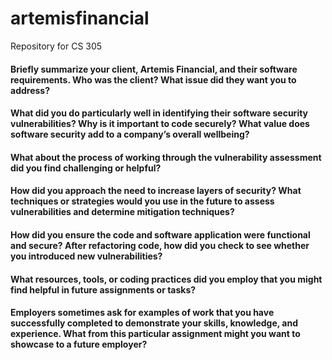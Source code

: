 # artemisfinancial
Repository for CS 305
#### Briefly summarize your client, Artemis Financial, and their software requirements. Who was the client? What issue did they want you to address?

#### What did you do particularly well in identifying their software security vulnerabilities? Why is it important to code securely? What value does software security add to a company’s overall wellbeing?

#### What about the process of working through the vulnerability assessment did you find challenging or helpful?

####  How did you approach the need to increase layers of security? What techniques or strategies would you use in the future to assess vulnerabilities and determine mitigation techniques?

####  How did you ensure the code and software application were functional and secure? After refactoring code, how did you check to see whether you introduced new vulnerabilities?

#### What resources, tools, or coding practices did you employ that you might find helpful in future assignments or tasks?

####  Employers sometimes ask for examples of work that you have successfully completed to demonstrate your skills, knowledge, and experience. What from this particular assignment might you want to showcase to a future employer?
